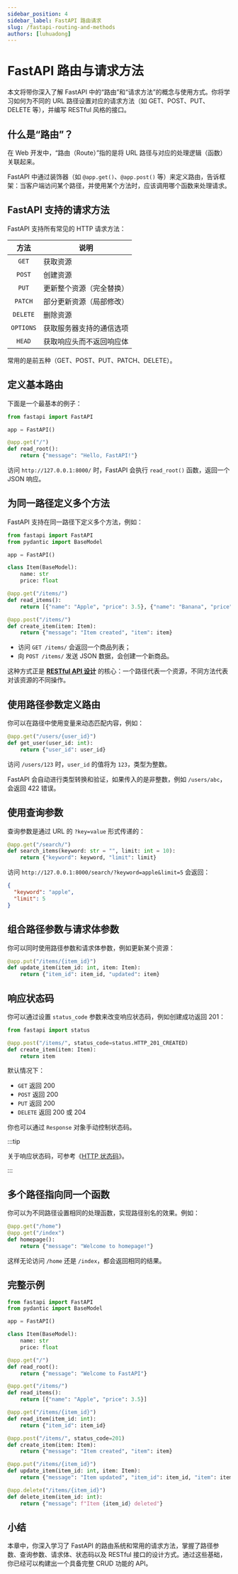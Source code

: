 ```yaml
---
sidebar_position: 4
sidebar_label: FastAPI 路由请求
slug: /fastapi-routing-and-methods
authors: [luhuadong]
---
```


# FastAPI 路由与请求方法

本文将带你深入了解 FastAPI 中的“路由”和“请求方法”的概念与使用方式。你将学习如何为不同的 URL 路径设置对应的请求方法（如 GET、POST、PUT、DELETE 等），并编写 RESTful 风格的接口。



## 什么是“路由”？

在 Web 开发中，“路由（Route）”指的是将 URL 路径与对应的处理逻辑（函数）关联起来。

FastAPI 中通过装饰器（如 `@app.get()`、`@app.post()` 等）来定义路由，告诉框架：当客户端访问某个路径，并使用某个方法时，应该调用哪个函数来处理请求。



## FastAPI 支持的请求方法

FastAPI 支持所有常见的 HTTP 请求方法：

|   方法    | 说明                     |
| :-------: | ------------------------ |
|   `GET`   | 获取资源                 |
|  `POST`   | 创建资源                 |
|   `PUT`   | 更新整个资源（完全替换） |
|  `PATCH`  | 部分更新资源（局部修改） |
| `DELETE`  | 删除资源                 |
| `OPTIONS` | 获取服务器支持的通信选项 |
|  `HEAD`   | 获取响应头而不返回响应体 |

常用的是前五种（GET、POST、PUT、PATCH、DELETE）。



## 定义基本路由

下面是一个最基本的例子：

```python showLineNumbers
from fastapi import FastAPI

app = FastAPI()

@app.get("/")
def read_root():
    return {"message": "Hello, FastAPI!"}
```

访问 `http://127.0.0.1:8000/` 时，FastAPI 会执行 `read_root()` 函数，返回一个 JSON 响应。



## 为同一路径定义多个方法

FastAPI 支持在同一路径下定义多个方法，例如：

```python showLineNumbers
from fastapi import FastAPI
from pydantic import BaseModel

app = FastAPI()

class Item(BaseModel):
    name: str
    price: float

@app.get("/items/")
def read_items():
    return [{"name": "Apple", "price": 3.5}, {"name": "Banana", "price": 2.0}]

@app.post("/items/")
def create_item(item: Item):
    return {"message": "Item created", "item": item}
```

- 访问 `GET /items/` 会返回一个商品列表；
- 向 `POST /items/` 发送 JSON 数据，会创建一个新商品。

这种方式正是 **[RESTful API 设计](/http/http-restful-api/)** 的核心：一个路径代表一个资源，不同方法代表对该资源的不同操作。



## 使用路径参数定义路由

你可以在路径中使用变量来动态匹配内容，例如：

```python showLineNumbers
@app.get("/users/{user_id}")
def get_user(user_id: int):
    return {"user_id": user_id}
```

访问 `/users/123` 时，`user_id` 的值将为 `123`，类型为整数。

FastAPI 会自动进行类型转换和验证，如果传入的是非整数，例如 `/users/abc`，会返回 422 错误。



## 使用查询参数

查询参数是通过 URL 的 `?key=value` 形式传递的：

```python showLineNumbers
@app.get("/search/")
def search_items(keyword: str = "", limit: int = 10):
    return {"keyword": keyword, "limit": limit}
```

访问 `http://127.0.0.1:8000/search/?keyword=apple&limit=5` 会返回：

```json showLineNumbers
{
  "keyword": "apple",
  "limit": 5
}
```



## 组合路径参数与请求体参数

你可以同时使用路径参数和请求体参数，例如更新某个资源：

```python showLineNumbers
@app.put("/items/{item_id}")
def update_item(item_id: int, item: Item):
    return {"item_id": item_id, "updated": item}
```



## 响应状态码

你可以通过设置 `status_code` 参数来改变响应状态码，例如创建成功返回 201：

```python showLineNumbers
from fastapi import status

@app.post("/items/", status_code=status.HTTP_201_CREATED)
def create_item(item: Item):
    return item
```

默认情况下：

- `GET` 返回 200
- `POST` 返回 200
- `PUT` 返回 200
- `DELETE` 返回 200 或 204

你也可以通过 `Response` 对象手动控制状态码。

:::tip

关于响应状态码，可参考《[HTTP 状态码](/http/http-status-code/)》。

:::



## 多个路径指向同一个函数

你可以为不同路径设置相同的处理函数，实现路径别名的效果。例如：

```python showLineNumbers
@app.get("/home")
@app.get("/index")
def homepage():
    return {"message": "Welcome to homepage!"}
```

这样无论访问 `/home` 还是 `/index`，都会返回相同的结果。



## 完整示例

```python showLineNumbers
from fastapi import FastAPI
from pydantic import BaseModel

app = FastAPI()

class Item(BaseModel):
    name: str
    price: float

@app.get("/")
def read_root():
    return {"message": "Welcome to FastAPI"}

@app.get("/items/")
def read_items():
    return [{"name": "Apple", "price": 3.5}]

@app.get("/items/{item_id}")
def read_item(item_id: int):
    return {"item_id": item_id}

@app.post("/items/", status_code=201)
def create_item(item: Item):
    return {"message": "Item created", "item": item}

@app.put("/items/{item_id}")
def update_item(item_id: int, item: Item):
    return {"message": "Item updated", "item_id": item_id, "item": item}

@app.delete("/items/{item_id}")
def delete_item(item_id: int):
    return {"message": f"Item {item_id} deleted"}
```



## 小结

本章中，你深入学习了 FastAPI 的路由系统和常用的请求方法，掌握了路径参数、查询参数、请求体、状态码以及 RESTful 接口的设计方式。通过这些基础，你已经可以构建出一个具备完整 CRUD 功能的 API。
